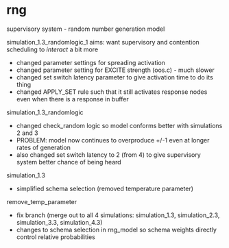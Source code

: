rng
===

supervisory system - random number generation model

simulation_1.3_randomlogic_1
aims: want supervisory and contention scheduling to *interact* a bit more
- changed parameter settings for spreading activation 
- changed parameter setting for EXCITE strength (oos.c) - much slower
- changed set switch latency parameter to give activation time to do its thing
- changed APPLY_SET rule such that it still activates response nodes even when there is a response in buffer



simulation_1.3_randomlogic
- changed check_random logic so model conforms better with simulations 2 and 3
- PROBLEM: model now continues to overproduce +/-1 even at longer rates of generation
- also changed set switch latency to 2 (from 4) to give supervisory system better chance of being heard

simulation_1.3 
- simplified schema selection (removed temperature parameter)

remove_temp_parameter
 - fix branch (merge out to all 4 simulations: simulation_1.3, simulation_2.3, simulation_3.3, simulation_4.3)
 - changes to schema selection in rng_model so schema weights directly control relative probabilities
